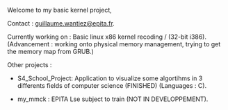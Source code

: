 Welcome to my basic kernel project,

Contact : guillaume.wantiez@epita.fr.

Currently working on : Basic linux x86 kernel recoding / (32-bit i386).
  (Advancement : working onto physical memory management, trying to get the memory map from GRUB.) 
  
  
Other projects : 

- S4_School_Project: Application to visualize some algortihms in 3 differents fields of computer science
                     (FINISHED) (Languages : C).
                     
- my_mmck : EPITA Lse subject to train (NOT IN DEVELOPPEMENT).

